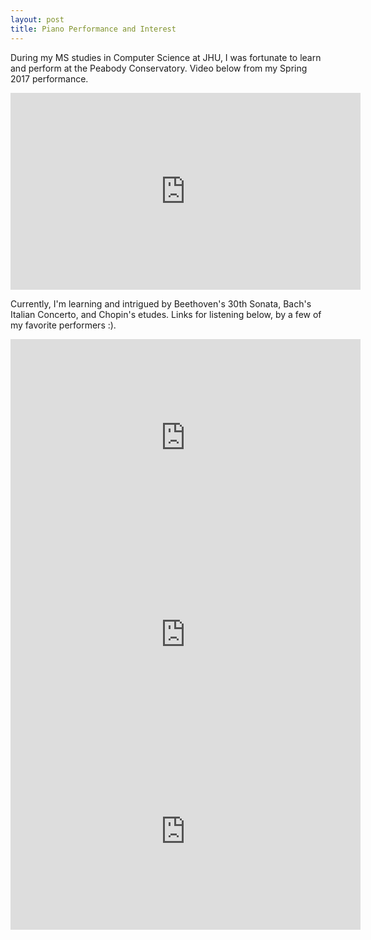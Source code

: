 ```yaml
---
layout: post
title: Piano Performance and Interest
---
```


During my MS studies in Computer Science at JHU, I was fortunate to learn and perform at the Peabody Conservatory. Video below from my Spring 2017 performance.

<iframe width="560" height="315" src="https://www.youtube.com/embed/Z0ooarKfAZY" frameborder="0" allowfullscreen></iframe>

Currently, I'm learning and intrigued by Beethoven's 30th Sonata, Bach's Italian Concerto, and Chopin's etudes. Links for listening below, by a few of my favorite performers :).

<iframe width="560" height="315" src="https://www.youtube.com/embed/obDlCfQnF6A" frameborder="0" allowfullscreen></iframe>

<iframe width="560" height="315" src="https://www.youtube.com/embed/ghTitIMtTCM" frameborder="0" allowfullscreen></iframe>

<iframe width="560" height="315" src="https://www.youtube.com/embed/XIbEm5un77I" frameborder="0" allowfullscreen></iframe>